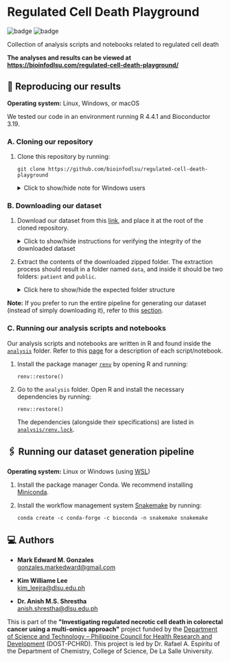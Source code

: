 # Regulated Cell Death Playground

![badge][badge-r]
![badge][badge-python]

Collection of analysis scripts and notebooks related to regulated cell death

**The analyses and results can be viewed at https://bioinfodlsu.com/regulated-cell-death-playground/**

## 🧪 Reproducing our results

**Operating system:** Linux, Windows, or macOS

We tested our code in an environment running R 4.4.1 and Bioconductor 3.19.

### A. Cloning our repository

1. Clone this repository by running:

   ```
   git clone https://github.com/bioinfodlsu/regulated-cell-death-playground
   ```

   <details>
      <summary>Click to show/hide note for Windows users</summary> <br>
      We recommend Windows users to avoid placing the cloned repository inside a deeply nested folder. The reason is that some scripts/notebooks (e.g., for the analysis of data from The Cancer Genome Atlas) require writing and reading files with long filenames. Dealing with Windows' 260-character path length limit can be quite tricky: https://blog.r-project.org/2023/03/07/path-length-limit-on-windows/
   </details>

### B. Downloading our dataset

1. Download our dataset from this [link](), and place it at the root of the cloned repository.

   <details>
      <summary>Click to show/hide instructions for verifying the integrity of the downloaded dataset</summary> <br>
      If you want to verify the integrity of the downloaded dataset, compute the SHA-512 checksum of the downloaded zipped folder using a hashing utility like <code>certutil</code> in Windows, <code>shasum</code> in Mac, or <code>sha512sum</code> in Linux. You should obtain the following checksum: <br> <br>
      <pre>checksum!</pre>
   </details>

1. Extract the contents of the downloaded zipped folder. The extraction process should result in a folder named `data`, and inside it should be two folders: `patient` and `public`.

   <details>
      <summary>Click here to show/hide the expected folder structure</summary> <br>
      
      - `regulated-cell-death-playground` (root)
        - `data`
          - `patient`
          - `public`
        - `analysis`
        - ...
   </details>

**Note:** If you prefer to run the entire pipeline for generating our dataset (instead of simply downloading it), refer to this [section](https://github.com/bioinfodlsu/regulated-cell-death-playground?tab=readme-ov-file#%EF%B8%8F-running-our-dataset-generation-pipeline).

### C. Running our analysis scripts and notebooks

Our analysis scripts and notebooks are written in R and found inside the [`analysis`](https://github.com/bioinfodlsu/regulated-cell-death-playground/tree/main/analysis) folder. Refer to this [page](https://bioinfodlsu.com/regulated-cell-death-playground/) for a description of each script/notebook.

1. Install the package manager [`renv`](https://rstudio.github.io/renv/articles/renv.html) by opening R and running:

   ```
   renv::restore()
   ```

1. Go to the `analysis` folder. Open R and install the necessary dependencies by running:

   ```
   renv::restore()
   ```

   The dependencies (alongside their specifications) are listed in [`analysis/renv.lock`](https://github.com/bioinfodlsu/regulated-cell-death-playground/blob/main/analysis/renv.lock).

## 🖇️ Running our dataset generation pipeline

**Operating system:** Linux or Windows (using [WSL](https://learn.microsoft.com/en-us/windows/wsl/install))

1. Install the package manager Conda. We recommend installing [Miniconda](https://docs.anaconda.com/miniconda/install/).
1. Install the workflow management system [Snakemake](https://snakemake.readthedocs.io/en/stable/index.html) by running:

   ```
   conda create -c conda-forge -c bioconda -n snakemake snakemake
   ```

## 💻 Authors

- **Mark Edward M. Gonzales** <br>
  gonzales.markedward@gmail.com

- **Kim Williame Lee** <br>
  kim_leejra@dlsu.edu.ph

- **Dr. Anish M.S. Shrestha** <br>
  anish.shrestha@dlsu.edu.ph

This is part of the **"Investigating regulated necrotic cell death in colorectal cancer using a multi-omics approach"** project funded by the [Department of Science and Technology &ndash; Philippine Council for Health Research and Development](https://www.pchrd.dost.gov.ph/) (DOST-PCHRD). This project is led by Dr. Rafael A. Espiritu of the Department of Chemistry, College of Science, De La Salle University.

[badge-r]: https://img.shields.io/badge/r-%23276DC3.svg?style=flat&logo=r&logoColor=white
[badge-python]: https://img.shields.io/badge/python-3670A0?style=flat&logo=python&logoColor=white
